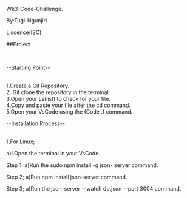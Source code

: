 Wk3-Code-Challenge.

By:Tugi-Ngunjiri

Liscence(ISC)

 ##Project

<br>

 --Starting Point--

 <br>
 1.Create a Git Repository.
<br>
 2. Git clone the repository in the terminal.
<br>
 3.Open your Ls(list) to check for your file.
<br>
 4.Copy and paste your file after the cd  command.
<br>
5.Open your VsCode using the (Code  .)  command.

<br>

--Installation Process--

<br>
1.For Linux;
<br>

 a)I.Open the terminal in  your VsCode.
<br>

Step 1;
a)Run the sudo npm install -g json- server  command.
<br>

Step 2;
a)Run npm install json-server command.
<br>

Step 3;
a)Run  the json-server  --watch  db.json --port 3004 command.
<br>



